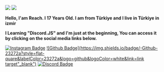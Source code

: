 ![](https://raw.githubusercontent.com/Sawshu/README.md/main/maxwell-cat.gif) ![](https://komarev.com/ghpvc/?username=sawshu) 



**Hello, I'am Reach. I 17 Years Old. I am from Türkiye and I live in Türkiye in izmir**

**I Learning "Discord.JS" and I'm just at the beginning, You can access it by clicking on the social media links below.**



[![Instagram Badge](https://img.shields.io/badge/-Instagram-23272a?style=flat-quare&labelColor=23272a&logo=instagram&logoColor=white&link=link)](https://www.instagram.com/onlinepeoples/) 
[![Github Badge](https://img.shields.io/badge/-Github-23272a?style=flat-quare&labelColor=23272a&logo=github&logoColor=white&link=link target"_blank")](https://github.com/ByKeno) 
[![Discord Badge](https://img.shields.io/badge/-Keno%20Discord-23272a?style=flat-quare&labelColor=23272a&logo=discord&logoColor=white&link=link)](https://discord.com/users/1106168307117215816)

